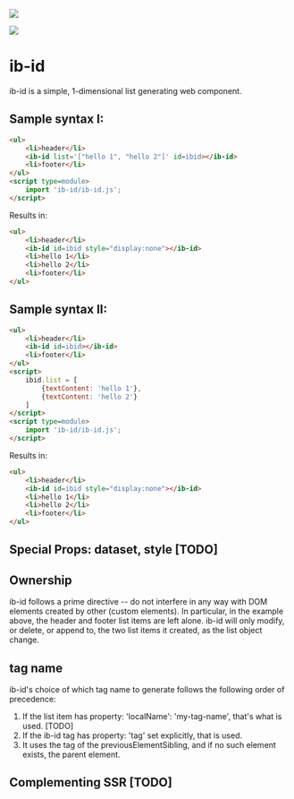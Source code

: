 <a href="https://nodei.co/npm/ib-id/"><img src="https://nodei.co/npm/ib-id.png"></a>

<img src="https://badgen.net/bundlephobia/minzip/ib-id">

# ib-id

ib-id is a simple, 1-dimensional list generating web component.

## Sample syntax I:

```html
<ul>
    <li>header</li>
    <ib-id list='["hello 1", "hello 2"]' id=ibid></ib-id>
    <li>footer</li>
</ul>
<script type=module>
    import 'ib-id/ib-id.js';
</script>
```

Results in:

```html
<ul>
    <li>header</li>
    <ib-id id=ibid style="display:none"></ib-id>
    <li>hello 1</li>
    <li>hello 2</li>
    <li>footer</li>
</ul>
```

## Sample syntax II:

```html
<ul>
    <li>header</li>
    <ib-id id=ibid></ib-id>
    <li>footer</li>
</ul>
<script>
    ibid.list = [
        {textContent: 'hello 1'},
        {textContent: 'hello 2'}
    ]
</script>
<script type=module>
    import 'ib-id/ib-id.js';
</script>
```

Results in:

```html
<ul>
    <li>header</li>
    <ib-id id=ibid style="display:none"></ib-id>
    <li>hello 1</li>
    <li>hello 2</li>
    <li>footer</li>
</ul>
```

## Special Props:  dataset, style [TODO]

## Ownership

ib-id follows a prime directive -- do not interfere in any way with DOM elements created by other (custom elements).  In particular, in the example above, the header and footer list items are left alone.  ib-id will only modify, or delete, or append to, the two list items it created, as the list object change.

## tag name

ib-id's choice of which tag name to generate follows the following order of precedence:

1)  If the list item has property:  'localName': 'my-tag-name', that's what is used. [TODO]
2)  If the ib-id tag has property: 'tag' set explicitly, that is used.
3)  It uses the tag of the previousElementSibling, and if no such element exists, the parent element.

## Complementing SSR [TODO]




